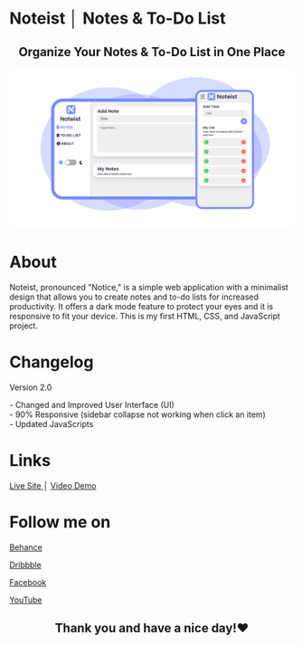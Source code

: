 # Noteist │ Notes & To-Do List
<h2 align="center"> Organize Your Notes & To-Do List in One Place </h2>

![about](https://github.com/jmprz/noteist/blob/3f7f7c7c81376986e07cdaa7d769c88fea772240/images/about.svg)

<h1> About </h1>
Noteist, pronounced "Notice," is a simple web application with a minimalist design that allows you to create notes and to-do lists for increased productivity. It offers a dark mode feature to protect your eyes and it is responsive to fit your device. This is my first HTML, CSS, and JavaScript project.

<h1> Changelog </h1>
Version 2.0
<p> - Changed and Improved User Interface (UI)<br>
- 90% Responsive (sidebar collapse not working when click an item)<br>
- Updated JavaScripts <p>

<h1> Links </h1>

<a href="https://noteist.vercel.app" target="_blank"> Live Site </a> │ <a href="https://youtu.be/3PZ6Ljc_eFs" target="_blank"> Video Demo </a> 

<h1>Follow me on </h1>
<p> <a href="https://www.behance.net/jmpstudio" target="_blank"> Behance </a> </p>
<p>  <a href="https://www.dribbble.com/jmpstudio" target="_blank"> Dribbble </a> </p>
<p> <a href="https://www.facebook.com/jmpstudio.designs"  target="_blank"> Facebook </a> </p>
<p>  <a href="https://www.youtube.com/channel/UCmHTFfv3mFSnEE9I20X2GvA" target="_blank"> YouTube </a> </p>

<h2 align="center"> Thank you and have a nice day!❤ </h2>

